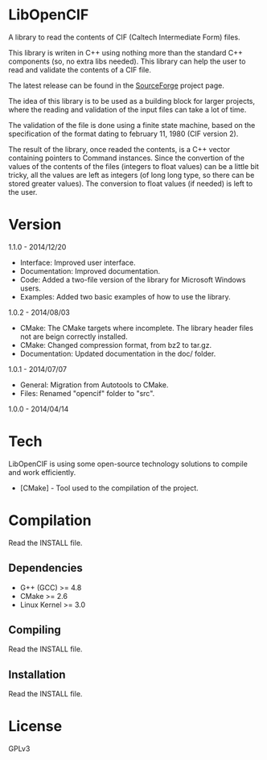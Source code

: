 LibOpenCIF
==========

A library to read the contents of CIF (Caltech Intermediate Form) files.

This library is writen in C++ using nothing more than the standard C++
components (so, no extra libs needed). This library can help the user to
read and validate the contents of a CIF file.

The latest release can be found in the [SourceForge] project page.

The idea of this library is to be used as a building block for larger
projects, where the reading and validation of the input files can take
a lot of time.

The validation of the file is done using a finite state machine, based on
the specification of the format dating to february 11, 1980 (CIF version
2).

The result of the library, once readed the contents, is a C++ vector
containing pointers to Command instances. Since the convertion of the
values of the contents of the files (integers to float values) can be a
little bit tricky, all the values are left as integers (of long long
type, so there can be stored greater values). The conversion to float
values (if needed) is left to the user.

Version
=======

1.1.0 - 2014/12/20

* Interface: Improved user interface.
* Documentation: Improved documentation.
* Code: Added a two-file version of the library for Microsoft Windows users.
* Examples: Added two basic examples of how to use the library.

1.0.2 - 2014/08/03

* CMake: The CMake targets where incomplete. The library header files not are beign correctly installed.
* CMake: Changed compression format, from bz2 to tar.gz.
* Documentation: Updated documentation in the doc/ folder.

1.0.1 - 2014/07/07

* General: Migration from Autotools to CMake.
* Files: Renamed "opencif" folder to "src".

1.0.0 - 2014/04/14

Tech
====

LibOpenCIF is using some open-source technology solutions to compile and work efficiently.

* [CMake] - Tool used to the compilation of the project.

Compilation
===========

Read the INSTALL file.

Dependencies
------------

- G++ (GCC) >= 4.8
- CMake >= 2.6
- Linux Kernel >= 3.0

Compiling
---------

Read the INSTALL file.

Installation
------------

Read the INSTALL file.

License
=======

GPLv3

[SourceForge]:https://sourceforge.net/projects/libopencif/
